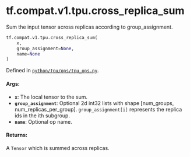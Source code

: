 <div itemscope itemtype="http://developers.google.com/ReferenceObject">
<meta itemprop="name" content="tf.compat.v1.tpu.cross_replica_sum" />
<meta itemprop="path" content="Stable" />
</div>

# tf.compat.v1.tpu.cross_replica_sum

Sum the input tensor across replicas according to group_assignment.

``` python
tf.compat.v1.tpu.cross_replica_sum(
    x,
    group_assignment=None,
    name=None
)
```



Defined in [`python/tpu/ops/tpu_ops.py`](/code/stable/tensorflow/python/tpu/ops/tpu_ops.py).

<!-- Placeholder for "Used in" -->


#### Args:


* <b>`x`</b>: The local tensor to the sum.
* <b>`group_assignment`</b>: Optional 2d int32 lists with shape [num_groups,
  num_replicas_per_group]. `group_assignment[i]` represents the replica
  ids in the ith subgroup.
* <b>`name`</b>: Optional op name.


#### Returns:

A `Tensor` which is summed across replicas.
